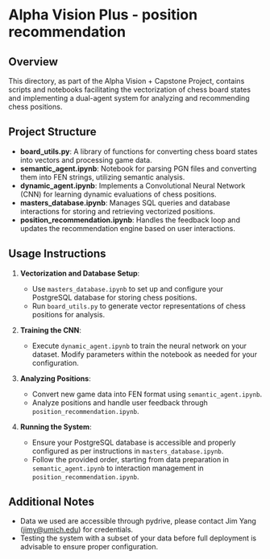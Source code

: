 # Alpha Vision Plus - position recommendation

## Overview
This directory, as part of the Alpha Vision + Capstone Project, contains scripts and notebooks facilitating the vectorization of chess board states and implementing a dual-agent system for analyzing and recommending chess positions.

## Project Structure
- **board_utils.py**: A library of functions for converting chess board states into vectors and processing game data.
- **semantic_agent.ipynb**: Notebook for parsing PGN files and converting them into FEN strings, utilizing semantic analysis.
- **dynamic_agent.ipynb**: Implements a Convolutional Neural Network (CNN) for learning dynamic evaluations of chess positions.
- **masters_database.ipynb**: Manages SQL queries and database interactions for storing and retrieving vectorized positions.
- **position_recommendation.ipynb**: Handles the feedback loop and updates the recommendation engine based on user interactions.

## Usage Instructions
1. **Vectorization and Database Setup**:
   - Use `masters_database.ipynb` to set up and configure your PostgreSQL database for storing chess positions.
   - Run `board_utils.py` to generate vector representations of chess positions for analysis.

2. **Training the CNN**:
   - Execute `dynamic_agent.ipynb` to train the neural network on your dataset. Modify parameters within the notebook as needed for your configuration.

3. **Analyzing Positions**:
   - Convert new game data into FEN format using `semantic_agent.ipynb`.
   - Analyze positions and handle user feedback through `position_recommendation.ipynb`.

4. **Running the System**:
   - Ensure your PostgreSQL database is accessible and properly configured as per instructions in `masters_database.ipynb`.
   - Follow the provided order, starting from data preparation in `semantic_agent.ipynb` to interaction management in `position_recommendation.ipynb`.

## Additional Notes
- Data we used are accessible through pydrive, please contact Jim Yang (jimy@umich.edu) for credentials.
- Testing the system with a subset of your data before full deployment is advisable to ensure proper configuration.
